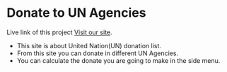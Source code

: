 # Donate to UN Agencies

Live link of this project [Visit our site](https://un-donate-kh.netlify.app/).

- This site is about United Nation(UN) donation list.
- From this site you can donate in different UN Agencies.
- You can calculate the donate you are going to make in the side menu.
